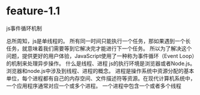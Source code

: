 # feature-1.1

js事件循环机制

总所周知，js是单线程的。
所有同一时间只能执行一个任务，那如果遇到一个长任务，就意味着我们需要等到它解决完才能进行下一个任务。
所以为了解决这个问题，提供更好的用户体验，JavaScript使用了一种称为事件循环（Event Loop）的机制来处理异步操作。
什么是线程、进程
js的执行环境是浏览器或者Node.js。浏览器和node.js中涉及到线程、进程的概念。
进程是操作系统中资源分配的基本单位，每个进程都有自己的内存空间、文件描述符等资源。在现代计算机系统中，一个应用程序通常对应一个或多个进程。
一个进程中包含一个或者多个线程
